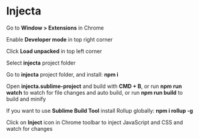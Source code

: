 # Injecta
Go to **Window > Extensions** in Chrome

Enable **Developer mode** in top right corner

Click **Load unpacked** in top left corner

Select **injecta** project folder

Go to **injecta** project folder, and install: **npm i**

Open **injecta.sublime-project** and build with **CMD + B**, or run **npm run watch** to watch for file changes and auto build, or run **npm run build** to build and minify

If you want to use **Sublime Build Tool** install Rollup globally: **npm i rollup -g**

Click on **Inject** icon in Chrome toolbar to inject JavaScript and CSS and watch for changes
